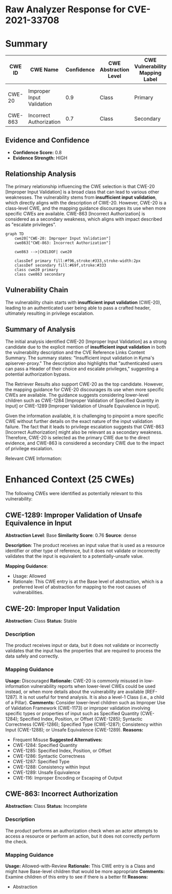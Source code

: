# Raw Analyzer Response for CVE-2021-33708

# Summary
| CWE ID | CWE Name | Confidence | CWE Abstraction Level | CWE Vulnerability Mapping Label | CWE-Vulnerability Mapping Notes |
|---|---|---|---|---|---|
| CWE-20 | Improper Input Validation | 0.9 | Class | Primary | Discouraged - Consider lower-level children |
| CWE-863 | Incorrect Authorization | 0.7 | Class | Secondary | Allowed-with-Review |

## Evidence and Confidence

*   **Confidence Score:** 0.8
*   **Evidence Strength:** HIGH

## Relationship Analysis
The primary relationship influencing the CWE selection is that CWE-20 [Improper Input Validation] is a broad class that can lead to various other weaknesses. The vulnerability stems from **insufficient input validation**, which directly aligns with the description of CWE-20. However, CWE-20 is a class-level CWE, and the mapping guidance discourages its use when more specific CWEs are available. CWE-863 [Incorrect Authorization] is considered as a secondary weakness, which aligns with impact described as "escalate privileges".

```mermaid
graph TD
    cwe20["CWE-20: Improper Input Validation"]
    cwe863["CWE-863: Incorrect Authorization"]
    
    cwe863 -->|CHILDOF| cwe20
    
    classDef primary fill:#f96,stroke:#333,stroke-width:2px
    classDef secondary fill:#69f,stroke:#333
    class cwe20 primary
    class cwe863 secondary
```

## Vulnerability Chain
The vulnerability chain starts with **insufficient input validation** (CWE-20), leading to an authenticated user being able to pass a crafted header, ultimately resulting in privilege escalation.

## Summary of Analysis
The initial analysis identified CWE-20 [Improper Input Validation] as a strong candidate due to the explicit mention of **insufficient input validation** in both the vulnerability description and the CVE Reference Links Content Summary. The summary states: "Insufficient input validation in Kyma's apiserver-proxy." The description also highlights that "authenticated users can pass a Header of their choice and escalate privileges," suggesting a potential authorization bypass.

The Retriever Results also support CWE-20 as the top candidate. However, the mapping guidance for CWE-20 discourages its use when more specific CWEs are available. The guidance suggests considering lower-level children such as CWE-1284 [Improper Validation of Specified Quantity in Input] or CWE-1289 [Improper Validation of Unsafe Equivalence in Input].

Given the information available, it is challenging to pinpoint a more specific CWE without further details on the exact nature of the input validation failure. The fact that it leads to privilege escalation suggests that CWE-863 [Incorrect Authorization] might also be relevant as a secondary weakness. Therefore, CWE-20 is selected as the primary CWE due to the direct evidence, and CWE-863 is considered a secondary CWE due to the impact of privilege escalation.

Relevant CWE Information:

# Enhanced Context (25 CWEs)
The following CWEs were identified as potentially relevant to this vulnerability:

## CWE-1289: Improper Validation of Unsafe Equivalence in Input
**Abstraction Level**: Base
**Similarity Score**: 0.76
**Source**: dense

**Description**:
The product receives an input value that is used as a resource identifier or other type of reference, but it does not validate or incorrectly validates that the input is equivalent to a potentially-unsafe value.

**Mapping Guidance**:
- Usage: Allowed
- Rationale: This CWE entry is at the Base level of abstraction, which is a preferred level of abstraction for mapping to the root causes of vulnerabilities.

## CWE-20: Improper Input Validation
**Abstraction:** Class
**Status:** Stable

### Description
The product receives input or data, but it does
        not validate or incorrectly validates that the input has the
        properties that are required to process the data safely and
        correctly.

### Mapping Guidance
**Usage:** Discouraged
**Rationale:** CWE-20 is commonly misused in low-information vulnerability reports when lower-level CWEs could be used instead, or when more details about the vulnerability are available [REF-1287]. It is not useful for trend analysis. It is also a level-1 Class (i.e., a child of a Pillar).
**Comments:** Consider lower-level children such as Improper Use of Validation Framework (CWE-1173) or improper validation involving specific types or properties of input such as Specified Quantity (CWE-1284); Specified Index, Position, or Offset (CWE-1285); Syntactic Correctness (CWE-1286); Specified Type (CWE-1287); Consistency within Input (CWE-1288); or Unsafe Equivalence (CWE-1289).
**Reasons:**
- Frequent Misuse
**Suggested Alternatives:**
- CWE-1284: Specified Quantity
- CWE-1285: Specified Index, Position, or Offset
- CWE-1286: Syntactic Correctness
- CWE-1287: Specified Type
- CWE-1288: Consistency within Input
- CWE-1289: Unsafe Equivalence
- CWE-116: Improper Encoding or Escaping of Output

## CWE-863: Incorrect Authorization
**Abstraction:** Class
**Status:** Incomplete

### Description
The product performs an authorization check when an actor attempts to access a resource or perform an action, but it does not correctly perform the check.

### Mapping Guidance
**Usage:** Allowed-with-Review
**Rationale:** This CWE entry is a Class and might have Base-level children that would be more appropriate
**Comments:** Examine children of this entry to see if there is a better fit
**Reasons:**
- Abstraction
